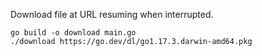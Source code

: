 Download file at URL resuming when interrupted.

```
go build -o download main.go
./download https://go.dev/dl/go1.17.3.darwin-amd64.pkg
```
